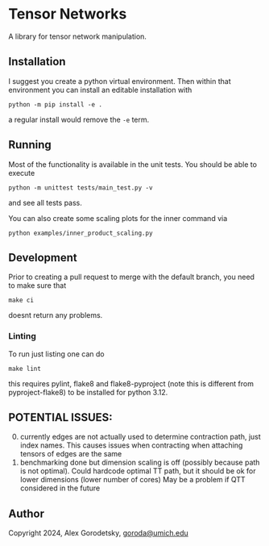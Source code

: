 # Tensor Networks

A library for tensor network manipulation.

## Installation
I suggest you create a python virtual environment. Then within that environment you can install an editable installation with
```
python -m pip install -e .
```
a regular install would remove the `-e` term.

## Running

Most of the functionality is available in the unit tests. You should be able to execute 
```
python -m unittest tests/main_test.py -v
```
and see all tests pass.

You can also create some scaling plots for the inner command via
```
python examples/inner_product_scaling.py
```

## Development 

Prior to creating a pull request to merge with the default branch, you need to make sure that 
```
make ci
```
doesnt return any problems.

### Linting

To run just listing one can do 
```
make lint
```
this requires pylint, flake8 and flake8-pyproject (note this is different from pyproject-flake8) to be installed for python 3.12.

## POTENTIAL ISSUES:
0. currently edges are not actually used to determine contraction path, just index names. This causes issues when contracting when attaching tensors of edges are the same
1. benchmarking done but dimension scaling is off (possibly because path is not optimal). Could hardcode optimal TT path, but it should be ok for lower dimensions (lower number of cores) May be a problem if QTT considered in the future

## Author
Copyright 2024, Alex Gorodetsky, goroda@umich.edu
